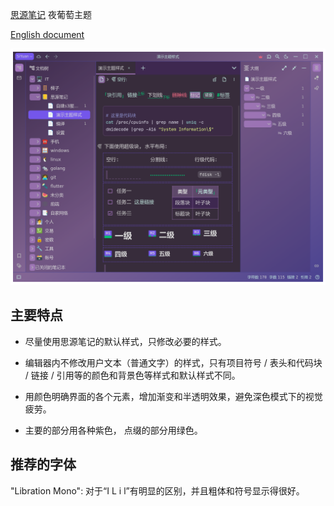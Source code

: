 [思源笔记](https://github.com/siyuan-note/siyuan) 夜葡萄主题

[English document](./README.md)

![avatar](preview.png)

## 主要特点

* 尽量使用思源笔记的默认样式，只修改必要的样式。

* 编辑器内不修改用户文本（普通文字）的样式，只有项目符号 / 表头和代码块 / 链接 / 引用等的颜色和背景色等样式和默认样式不同。

* 用颜色明确界面的各个元素，增加渐变和半透明效果，避免深色模式下的视觉疲劳。
  
* 主要的部分用各种紫色， 点缀的部分用绿色。

## 推荐的字体

"Libration Mono": 对于“I L i l”有明显的区别，并且粗体和符号显示得很好。